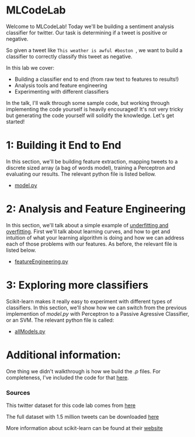 # MLCodeLab

Welcome to MLCodeLab! Today we'll be building a sentiment analysis classifier for twitter. Our task is determining if a tweet is positive or negative.

So given a tweet like `This weather is awful #boston `, we want to build a classifier to correctly classify this tweet as negative.

In this lab we cover:

- Building a classifier end to end (from raw text to features to results!)
- Analysis tools and feature engineering
- Experimenting with different classifiers

In the talk, I'll walk through some sample code, but working through implementing the code yourself is heavily encouraged! It's not very tricky but generating the code yourself will solidify the knowledge. Let's get started!

# 1: Building it End to End  
In this section, we'll be building feature extraction, mapping tweets to a discrete sized array (a bag of words model), training a Perceptron and evaluating our results. The relevant python file is listed bellow.

- [model.py](model.py)


# 2: Analysis and Feature Engineering
In this section, we'll talk about a simple example of [underfitting and overfitting](http://scikit-learn.org/stable/auto_examples/model_selection/plot_underfitting_overfitting.html). First we'll talk about learning curves, and how to get and intuition of what your learning algorithm is doing and how we can address each of those problems with our features. As before, the relevant file is listed below.

- [featureEngineering.py](featureEngineering.py)


# 3: Exploring more classifiers
Scikit-learn makes it really easy to experiment with different types of classifiers. In this section, we'll show how we can switch from the previous implemention of *model.py* with Perceptron to a Passive Agressive Classifier, or an SVM. The relevant python file is called:

- [allModels.py](allModels.py)

# Additional information:
One thing we didn't walkthrough is how we build the *.p* files. For completeness, I've included the code for that [here](data/buildDataSet.py).

### Sources
This twitter dataset for this code lab comes from [here](http://thinknook.com/twitter-sentiment-analysis-training-corpus-dataset-2012-09-22/)

The full dataset with 1.5 million tweets can be downloaded [here](http://thinknook.com/wp-content/uploads/2012/09/Sentiment-Analysis-Dataset.zip)

More information about scikit-learn can be found at their [website](http://scikit-learn.org/)
